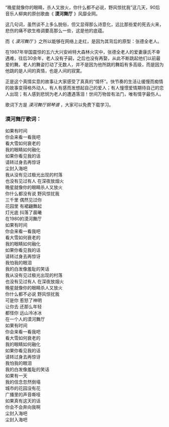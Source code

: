 

“晚星就像你的眼睛，杀人又放火，你什么都不必说，野风惊扰我”这几天，90后音乐人柳爽的原创歌曲《 **漠河舞厅** 》风靡全网。

这几句词，虽然谈不上多么脱俗，但又显得那么诗意化，远比那些爱的死去火来，悲伤的痛不欲生格调要高那么一些，这是他的底蕴。

而《 _漠河舞厅_ 》之所以能够在网络上走红，是因为其背后的原型：张德全老人。

在1987年举国震惊的五六大兴安岭特大森林火灾中，张德全老人的爱妻康氏不幸遇难，往后30余年，老人没有子嗣，之后也没有再娶，从此不断跳起他们以前最爱的舞。老人的舞姿打动了无数人，并不是因为他所跳的舞蹈有多高级，而是因为他跳的是人间的真情，也是人间的寂寞。

正是这个真情实意的故事让大家感受了真真的“情怀”。快节奏的生活让缓慢而痴情的故事变得格外动人，有人有感而发想起自己的爱人；有人憧憬爱情期待自己的恋人出现；有人感到悲悯为老人的遭遇落泪！世间万物皆有法门，唯有情字最伤人。

歌词下方是 _漠河舞厅钢琴谱_ ，大家可以免费下载学习。

### 漠河舞厅歌词：

如果有时间  
你会来看一看我吧  
看大雪如何衰老的  
我的眼睛如何融化  
如果你看见我的话  
请转过身去再惊讶  
尘封入海吧  
我从没有见过极光出现的村落  
也没有见过有人 在深夜放烟火  
晚星就像你的眼睛杀人又放火  
你什么都没有说 野风惊扰我  
三千里 偶然见过你  
花园里 有裙翩舞起  
灯光底 抖落了晨曦  
在1980的漠河舞厅  
如果有时间  
你会来看一看我吧  
看大雪如何衰老的  
我的眼睛如何融化  
如果你看见我的话  
请转过身去再惊讶  
我怕我的眼泪  
我的白发像羞耻的笑话  
我从没有见过极光出现的村落  
也没有见过有人 在深夜放烟火  
晚星就像你的眼睛杀人又放火  
你什么都不必说 野风惊扰我  
可是你 惹怒了神明  
让你去 还那么年轻  
都怪你 远山冷冰冰  
在一个人的漠河舞厅  
如果有时间  
你会来看一看我吧  
看大雪如何衰老的  
我的眼睛如何融化  
如果你看见我的话  
请转过身去再惊讶  
我怕我的眼泪  
我的白发像羞耻的笑话  
如果有一天  
我的信念忽然倒塌  
城市的花园没有花  
广播里的声音嘶哑  
如果真有这天的话  
你会不会奔向我啊  
尘封入海吧  
尘封入海吧

